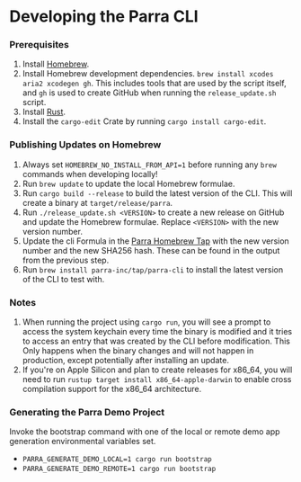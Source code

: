 # Developing the Parra CLI

### Prerequisites

1. Install [Homebrew](https://brew.sh/).
2. Install Homebrew development dependencies. `brew install xcodes aria2 xcodegen gh`. This includes tools that are used by the script itself, and `gh` is used to create GitHub when running the `release_update.sh` script.
3. Install [Rust](https://www.rust-lang.org/tools/install).
4. Install the `cargo-edit` Crate by running `cargo install cargo-edit`.

### Publishing Updates on Homebrew

1. Always set `HOMEBREW_NO_INSTALL_FROM_API=1` before running any `brew` commands when developing locally!
2. Run `brew update` to update the local Homebrew formulae.
3. Run `cargo build --release` to build the latest version of the CLI. This will create a binary at `target/release/parra`.
4. Run `./release_update.sh <VERSION>` to create a new release on GitHub and update the Homebrew formulae. Replace `<VERSION>` with the new version number.
5. Update the cli Formula in the [Parra Homebrew Tap](https://github.com/Parra-Inc/homebrew-tap) with the new version number and the new SHA256 hash. These can be found in the output from the previous step.
6. Run `brew install parra-inc/tap/parra-cli` to install the latest version of the CLI to test with.

### Notes

1. When running the project using `cargo run`, you will see a prompt to access the system keychain every time the binary is modified and it tries to access an entry that was created by the CLI before modification. This Only happens when the binary changes and will not happen in production, except potentially after installing an update.
2. If you're on Apple Silicon and plan to create releases for x86\_64, you will need to run `rustup target install x86_64-apple-darwin` to enable cross compilation support for the x86\_64 architecture.

### Generating the Parra Demo Project

Invoke the bootstrap command with one of the local or remote demo app generation environmental variables set.

* `PARRA_GENERATE_DEMO_LOCAL=1 cargo run bootstrap`
* `PARRA_GENERATE_DEMO_REMOTE=1 cargo run bootstrap`
